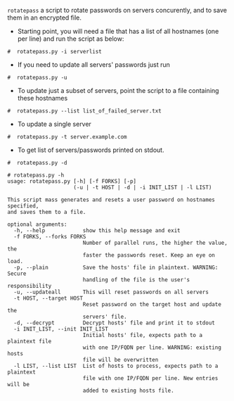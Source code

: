 `rotatepass` a script to rotate passwords on servers concurently, and to save them in an encrypted file.

- Starting point, you will need a file that has a list of all hostnames (one per line) and run the script as below:
~~~
#  rotatepass.py -i serverlist
~~~

- If you need to update all servers' passwords just run
~~~
#  rotatepass.py -u
~~~

- To update just a subset of servers, point the script to a file containing these hostnames
~~~
#  rotatepass.py --list list_of_failed_server.txt
~~~

- To update a single server
~~~
#  rotatepass.py -t server.example.com
~~~

- To get list of servers/passwords printed on stdout.
~~~
#  rotatepass.py -d
~~~


~~~
# rotatepass.py -h
usage: rotatepass.py [-h] [-f FORKS] [-p]
                     (-u | -t HOST | -d | -i INIT_LIST | -l LIST)

This script mass generates and resets a user password on hostnames specified,
and saves them to a file.

optional arguments:
  -h, --help            show this help message and exit
  -f FORKS, --forks FORKS
                        Number of parallel runs, the higher the value, the
                        faster the passwords reset. Keep an eye on load.
  -p, --plain           Save the hosts' file in plaintext. WARNING: Secure
                        handling of the file is the user's responsibility
  -u, --updateall       This will reset passwords on all servers
  -t HOST, --target HOST
                        Reset password on the target host and update the
                        servers' file.
  -d, --decrypt         Decrypt hosts' file and print it to stdout
  -i INIT_LIST, --init INIT_LIST
                        Initial hosts' file, expects path to a plaintext file
                        with one IP/FQDN per line. WARNING: existing hosts
                        file will be overwritten
  -l LIST, --list LIST  List of hosts to process, expects path to a plaintext
                        file with one IP/FQDN per line. New entries will be
                        added to existing hosts file.
~~~
